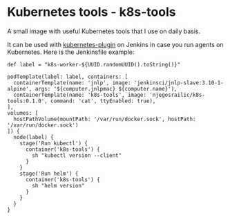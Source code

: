 # Kubernetes tools - k8s-tools

A small image with useful Kubernetes tools that I use on daily basis.

It can be used with [kubernetes-plugin](https://github.com/jenkinsci/kubernetes-plugin) on Jenkins in case you run agents on Kubernetes. Here is the Jenkinsfile example:

```
def label = "k8s-worker-${UUID.randomUUID().toString()}"

podTemplate(label: label, containers: [
  containerTemplate(name: 'jnlp', image: 'jenkinsci/jnlp-slave:3.10-1-alpine', args: '${computer.jnlpmac} ${computer.name}'),
  containerTemplate(name: 'k8s-tools', image: 'njegosrailic/k8s-tools:0.1.0', command: 'cat', ttyEnabled: true),
],
volumes: [
  hostPathVolume(mountPath: '/var/run/docker.sock', hostPath: '/var/run/docker.sock')
]) {
  node(label) {
    stage('Run kubectl') {
      container('k8s-tools') {
        sh "kubectl version --client"
      }
    }
    stage('Run helm') {
      container('k8s-tools') {
        sh "helm version"
      }
    }
  }
}
```
